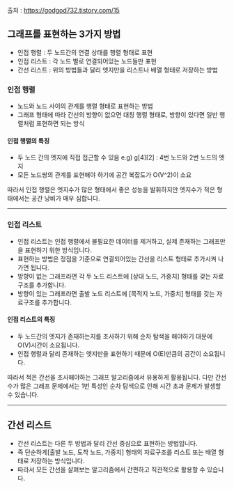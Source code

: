 출처 : https://godgod732.tistory.com/15

## 그래프를 표현하는 3가지 방법
- 인접 행렬 : 두 노드간의 연결 상태를 행렬 형태로 표현
- 인접 리스트 : 각 노드 별로 연결되어있는 노드들만 표현
- 간선 리스트 : 위의 방법들과 달리 엣지만을 리스트나 배열 형태로 저장하는 방법

### 인접 행렬
- 노드와 노드 사이의 관계를 행렬 형태로 표현하는 방법
- 그래프 형태에 따라 간선의 방향이 없으면 대칭 행렬 형태로, 방향이 있다면 일반 행렬처럼 표현하면 되는 방식

#### 인접 행렬의 특징
- 두 노드 간의 엣지에 직접 접근할 수 있음 e.g) g[4][2] : 4번 노드와 2번 노드의 엣지
- 모든 노드쌍의 관계를 표현해야 하기에 공간 복잡도가 O(V^2)이 소요

따라서 인접 행렬은 엣지수가 많은 형태에서 좋은 성능을 발휘하지만 엣지수가 적은 형태에서는 공간 낭비가 매우 심합니다.

<hr>


### **인접 리스트**
- 인접 리스트는 인접 행렬에서 불필요한 데이터를 제거하고, 실제 존재하는 그래프만을 표현하기 위한 방식입니다.
- 표현하는 방법은 정점을 기준으로 연결되어있는 간선을 리스트 형태로 추가시켜 나가면 됩니다.
- 방향이 없는 그래프라면 각 두 노드 리스트에 [상대 노드, 가중치] 형태를 갖는 자료구조를 추가합니다.
- 방향이 있는 그래프라면 출발 노드 리스트에 [목적지 노드, 가중치] 형태를 갖는 자료구조를 추가합니다.

#### 인접 리스트의 특징
- 두 노드간의 엣지가 존재하는지를 조사하기 위해 순차 탐색을 해야하기 대문에 O(V)시간이 소요됩니다.
- 인접 행렬과 달리 존재하는 엣지만을 표현하기 때문에 O(E)만큼의 공간이 소요됩니다.

따라서 적은 간선을 조사해야하는 그래프 알고리즘에서 유용하게 활용됩니다.
다만 간선 수가 많은 그래프 문제에서는 1번 특성인 순차 탐색으로 인해 시간 초과 문제가 발생할 수 있습니다.


<hr>


## 간선 리스트
- 간선 리스트는 다른 두 방법과 달리 간선 중심으로 표현하는 방법입니다.
- 즉 단순하게[출발 노드, 도착 노드, 가중치] 형태의 자료구조를 리스트 또는 배열 형태로 저장하는 방식입니다.
- 따라서 모든 간선을 살펴보는 알고리즘에서 간편하고 직관적으로 활용할 수 있습니다.
